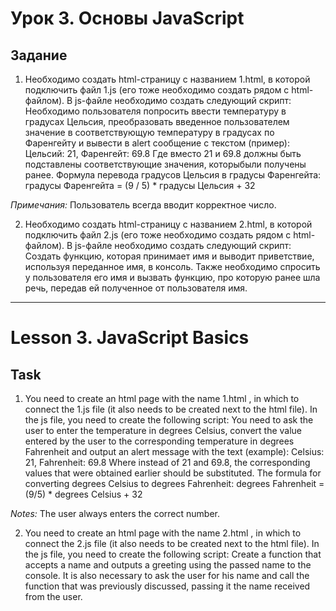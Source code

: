 # Урок 3. Основы JavaScript
## Задание
1. Необходимо создать html-страницу с названием 1.html, в которой подключить файл 1.js (его тоже необходимо создать рядом с html-файлом). В js-файле необходимо создать следующий скрипт:
Необходимо пользователя попросить ввести температуру в градусах Цельсия, преобразовать введенное пользователем значение в соответствующую температуру в градусах по Фаренгейту и вывести в alert сообщение с текстом (пример): Цельсий: 21, Фаренгейт: 69.8
Где вместо 21 и 69.8 должны быть подставлены соответствующие значения, которыбыли получены ранее.
Формула перевода градусов Цельсия в градусы Фаренгейта: градусы Фаренгейта = (9 / 5) * градусы Цельсия + 32

_Примечания:_ Пользователь всегда вводит корректное число.

2. Необходимо создать html-страницу с названием 2.html, в которой подключить файл 2.js (его тоже необходимо создать рядом с html-файлом). В js-файле необходимо создать следующий скрипт:
Cоздать функцию, которая принимает имя и выводит приветствие, используя переданное имя, в консоль. Также необходимо спросить у пользователя его имя и вызвать функцию, про которую ранее шла речь, передав ей полученное от пользователя имя.

______________________________________________________________________________________________________________________________
# Lesson 3. JavaScript Basics
## Task
1. You need to create an html page with the name 1.html , in which to connect the 1.js file (it also needs to be created next to the html file). In the js file, you need to create the following script:
You need to ask the user to enter the temperature in degrees Celsius, convert the value entered by the user to the corresponding temperature in degrees Fahrenheit and output an alert message with the text (example): Celsius: 21, Fahrenheit: 69.8
Where instead of 21 and 69.8, the corresponding values that were obtained earlier should be substituted.
The formula for converting degrees Celsius to degrees Fahrenheit: degrees Fahrenheit = (9/5) * degrees Celsius + 32

_Notes:_ The user always enters the correct number.

2. You need to create an html page with the name 2.html , in which to connect the 2.js file (it also needs to be created next to the html file). In the js file, you need to create the following script:
Create a function that accepts a name and outputs a greeting using the passed name to the console. It is also necessary to ask the user for his name and call the function that was previously discussed, passing it the name received from the user.